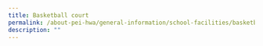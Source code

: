 ```yaml
---
title: Basketball court
permalink: /about-pei-hwa/general-information/school-facilities/basketball-court/
description: ""
---
```

